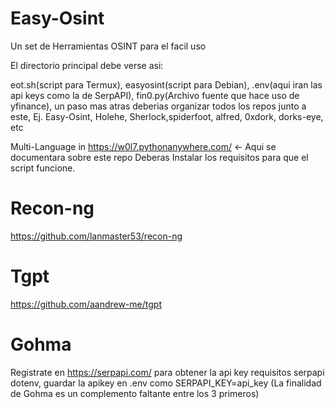 # Easy-Osint
Un set de Herramientas OSINT para el facil uso

El directorio principal debe verse asi:

eot.sh(script para Termux), easyosint(script para Debian), .env(aqui iran las api keys como la de SerpAPI), fin0.py(Archivo fuente que hace uso de yfinance),
un paso mas atras deberias organizar todos los repos junto a este, Ej.
Easy-Osint, Holehe, Sherlock,spiderfoot, alfred, 0xdork, dorks-eye, etc

Multi-Language in https://w0l7.pythonanywhere.com/
<- Aqui se documentara sobre este repo 
Deberas Instalar los requisitos para que el script funcione.

# Recon-ng

https://github.com/lanmaster53/recon-ng

# Tgpt

https://github.com/aandrew-me/tgpt

# Gohma

Registrate en https://serpapi.com/ para obtener la api key
requisitos serpapi dotenv, guardar la apikey en .env como
SERPAPI_KEY=api_key
(La finalidad de Gohma es un complemento faltante entre los 3 primeros)
